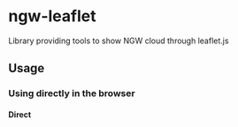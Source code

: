 # ngw-leaflet

Library providing tools to show NGW cloud through leaflet.js

## Usage

### Using directly in the browser

#### Direct <script> Include

Simply download and include with a script tag. NgwLeaflet will be registered as a global variable.

```html
<script src="./lib/ngw-leaflet.js"></script>
<div id='map'></div>
<script>
  var ngwMap = new NgwLeaflet({
    baseUrl: 'https://demo.nextgis.com',
    target: map,
    qmsId: 487,
    webmapId: 3985
  });
</script>
```

#### CDN

```html
<script src="https://unpkg.com/@nextgis/ngw-leaflet@latest"></script>
```

We recommend linking to a specific version number that you can update manually:

```html
<script src="https://unpkg.com/@nextgis/ngw-leaflet@0.2.0"></script>
```

### NPM

NPM is the recommended installation method when building large scale applications with NgwLeaflet. It pairs nicely with module bundlers such as [Webpack](https://webpack.js.org/)

```bash
# latest stable
$ npm install @nextgis/ngw-leaflet
```

```js
import NgwLeaflet from 'ngw-leaflet';

const ngwLeaflet = new NgwLeaflet({
  baseUrl: 'https://demo.nextgis.com',
  target: map,
  qmsId: 487,
  webmapId: 3985
});

```
